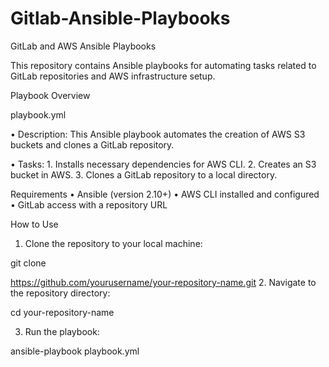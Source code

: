 # Gitlab-Ansible-Playbooks
GitLab and AWS Ansible Playbooks

This repository contains Ansible playbooks for automating tasks related to GitLab repositories and AWS infrastructure setup.

Playbook Overview

playbook.yml

 •	Description: This Ansible playbook automates the creation of AWS S3 buckets and clones a GitLab repository. 
 
 •	Tasks:
	1.	Installs necessary dependencies for AWS CLI.
	2.	Creates an S3 bucket in AWS.
	3.	Clones a GitLab repository to a local directory.

Requirements
	•	Ansible (version 2.10+)
	•	AWS CLI installed and configured
	•	GitLab access with a repository URL

How to Use

1.	Clone the repository to your local machine:
   
  git clone 
 
https://github.com/yourusername/your-repository-name.git
2. Navigate to the repository directory:
   
  cd your-repository-name
   
3. Run the playbook:
   
  ansible-playbook playbook.yml
 
